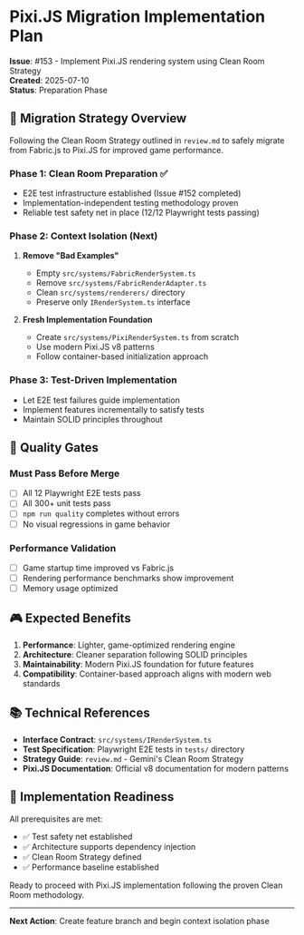 # Pixi.JS Migration Implementation Plan

**Issue**: #153 - Implement Pixi.JS rendering system using Clean Room Strategy  
**Created**: 2025-07-10  
**Status**: Preparation Phase

## 🎯 Migration Strategy Overview

Following the Clean Room Strategy outlined in `review.md` to safely migrate from Fabric.js to Pixi.JS for improved game performance.

### Phase 1: Clean Room Preparation ✅
- E2E test infrastructure established (Issue #152 completed)
- Implementation-independent testing methodology proven
- Reliable test safety net in place (12/12 Playwright tests passing)

### Phase 2: Context Isolation (Next)
1. **Remove "Bad Examples"**
   - Empty `src/systems/FabricRenderSystem.ts`
   - Remove `src/systems/FabricRenderAdapter.ts`
   - Clean `src/systems/renderers/` directory
   - Preserve only `IRenderSystem.ts` interface

2. **Fresh Implementation Foundation**
   - Create `src/systems/PixiRenderSystem.ts` from scratch
   - Use modern Pixi.JS v8 patterns
   - Follow container-based initialization approach

### Phase 3: Test-Driven Implementation
- Let E2E test failures guide implementation
- Implement features incrementally to satisfy tests
- Maintain SOLID principles throughout

## 🧪 Quality Gates

### Must Pass Before Merge
- [ ] All 12 Playwright E2E tests pass
- [ ] All 300+ unit tests pass  
- [ ] `npm run quality` completes without errors
- [ ] No visual regressions in game behavior

### Performance Validation
- [ ] Game startup time improved vs Fabric.js
- [ ] Rendering performance benchmarks show improvement
- [ ] Memory usage optimized

## 🎮 Expected Benefits

1. **Performance**: Lighter, game-optimized rendering engine
2. **Architecture**: Cleaner separation following SOLID principles
3. **Maintainability**: Modern Pixi.JS foundation for future features
4. **Compatibility**: Container-based approach aligns with modern web standards

## 📚 Technical References

- **Interface Contract**: `src/systems/IRenderSystem.ts`
- **Test Specification**: Playwright E2E tests in `tests/` directory
- **Strategy Guide**: `review.md` - Gemini's Clean Room Strategy
- **Pixi.JS Documentation**: Official v8 documentation for modern patterns

## 🚀 Implementation Readiness

All prerequisites are met:
- ✅ Test safety net established
- ✅ Architecture supports dependency injection
- ✅ Clean Room Strategy defined
- ✅ Performance baseline established

Ready to proceed with Pixi.JS implementation following the proven Clean Room methodology.

---
**Next Action**: Create feature branch and begin context isolation phase